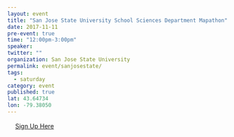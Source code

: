 ```yaml
---
layout: event 
title: "San Jose State University School Sciences Department Mapathon"
date: 2017-11-11
pre-event: true
time: "12:00pm-3:00pm"
speaker:
twitter: ""
organization: San Jose State University
permalink: event/sanjosestate/
tags:
  - saturday 
category: event
published: true
lat: 43.64734
lon: -79.38050
---
```

　
[Sign Up Here](https://www.facebook.com/events/509035639474334/)
